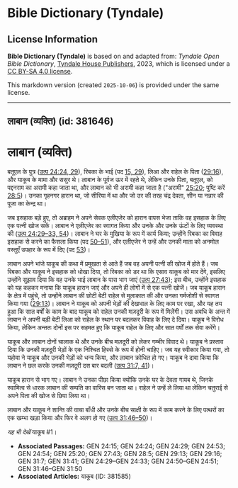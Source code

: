 # Bible Dictionary (Tyndale)

## License Information

**Bible Dictionary (Tyndale)** is based on and adapted from: _Tyndale Open Bible Dictionary_, [Tyndale House Publishers](https://tyndaleopenresources.com/), 2023, which is licensed under a [CC BY-SA 4.0 license](https://creativecommons.org/licenses/by-sa/4.0/legalcode.en).

This markdown version (created `2025-10-06`) is provided under the same license.



--------------------------------

## लाबान (व्यक्ति) (id: 381646)

लाबान (व्यक्ति)
===============

बतूएल के पुत्र ([उत्प 24:24, 29](https://ref.ly/Gen24:24,Gen24:29)), रिबका के भाई (पद [15, 29](https://ref.ly/Gen24:15,Gen24:29)), लिआ और राहेल के पिता ([29:16](https://ref.ly/Gen29:16)), और याकूब के मामा और ससुर थे। लाबान के पूर्वज ऊर में रहते थे, लेकिन उनके पिता, बतूएल, को पद्दनराम का अरामी कहा जाता था, और लाबान को भी अरामी कहा जाता है ("अरामी" [25:20](https://ref.ly/Gen25:20); पुष्टि करें [28:5](https://ref.ly/Gen28:5))। उनका गृहनगर हारान था, जो सीरिया में था और जो उर की तरह चंद्र देवता, सीन या नन्नार की पूजा का केन्द्र था।

जब इसहाक बड़े हुए, तो अब्राहम ने अपने सेवक एलीएजेर को हारान वापस भेजा ताकि वह इसहाक के लिए एक पत्नी खोज सकें। लाबान ने एलीएजेर का स्वागत किया और उनके और उनके ऊंटों के लिए व्यवस्था की ([उत्प 24:29–33, 54](https://ref.ly/Gen24:29-Gen24:33,Gen24:54))। लाबान ने घर के मुखिया के रूप में कार्य किया; उन्होंने रिबका का विवाह इसहाक से करने का फैसला किया (पद [50–51](https://ref.ly/Gen24:50-Gen24:51)), और एलीएजेर ने उन्हें और उनकी माता को अनमोल वस्तुएँ उपहार के रूप में दिए (पद [53](https://ref.ly/Gen24:53))।

लाबान अपने भांजे याकूब की कथा में प्रमुखता से आते हैं जब वह अपनी पत्नी की खोज में होते हैं। जब रिबका और याकूब ने इसहाक को धोखा दिया, तो रिबका को डर था कि एसाव याकूब को मार देंगे, इसलिए उन्होंने सुझाव दिया कि वह उनके भाई लाबान के पास भाग जाएं ([उत्प 27:43](https://ref.ly/Gen27:43)); इस बीच, उन्होंने इसहाक को यह कहकर मनाया कि याकूब हारान जाएं और अपने ही लोगों में से एक पत्नी खोजें। जब याकूब हारान के क्षेत्र में पहुंचे, तो उन्होंने लाबान की छोटी बेटी राहेल से मुलाकात की और उनका गर्मजोशी से स्वागत किया गया ([29:13](https://ref.ly/Gen29:13))। लाबान ने याकूब को अपनी भेड़ों की देखभाल के लिए काम पर रखा, और यह तय हुआ कि सात वर्षों के काम के बाद याकूब को राहेल उनकी मज़दूरी के रूप में मिलेंगी। उस अवधि के अन्त में लाबान ने अपनी बड़ी बेटी लिआ को राहेल के स्थान पर बदलकर विवाह के लिए दे दिया। याकूब ने विरोध किया, लेकिन अन्ततः दोनों इस पर सहमत हुए कि याकूब राहेल के लिए और सात वर्षों तक सेवा करेंगे।

याकूब और लाबान दोनों चालाक थे और उनके बीच मज़दूरी को लेकर गम्भीर विवाद थे। याकूब ने प्रस्ताव दिया कि उनकी मज़दूरी भेड़ों के एक निश्चित हिस्से के रूप में होनी चाहिए। जब यह स्वीकार किया गया, तो यहोवा ने याकूब और उनकी भेड़ों को धन्य किया, और लाबान क्रोधित हो गए। याकूब ने दावा किया कि लाबान ने छल करके उनकी मज़दूरी दस बार बदली ([उत्प 31:7, 41](https://ref.ly/Gen31:7,Gen31:41))।

याकूब हारान से भाग गए। लाबान ने उनका पीछा किया क्योंकि उनके घर के देवता गायब थे, जिनके स्वामित्व से धारक लाबान की सम्पति का वारिस बन जाता था। राहेल ने उन्हें ले लिया था लेकिन चतुराई से अपने पिता की खोज से छिपा लिया था।

लाबान और याकूब ने शान्ति की वाचा बाँधी और उनके बीच साक्षी के रूप में काम करने के लिए पत्थरों का एक खम्भा खड़ा किया और फिर वे अलग हो गए ([उत्प 31:46–50](https://ref.ly/Gen31:46-Gen31:50))।

*यह भी देखें* याकूब \#1।

* **Associated Passages:** GEN 24:15; GEN 24:24; GEN 24:29; GEN 24:53; GEN 24:54; GEN 25:20; GEN 27:43; GEN 28:5; GEN 29:13; GEN 29:16; GEN 31:7; GEN 31:41; GEN 24:29–GEN 24:33; GEN 24:50–GEN 24:51; GEN 31:46–GEN 31:50
* **Associated Articles:** याकूब (ID: 381585)

